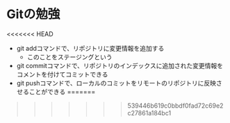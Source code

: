 # Gitの勉強
<<<<<<< HEAD
- git addコマンドで、リポジトリに変更情報を追加する
  - このことをステージングという
- git commitコマンドで、リポジトリのインデックスに追加された変更情報をコメントを付けてコミットできる
- git pushコマンドで、ローカルのコミットをリモートのリポジトリに反映させることができる
=======
>>>>>>> 539446b619c0bbdf0fad72c69e2c27861a184bc1
